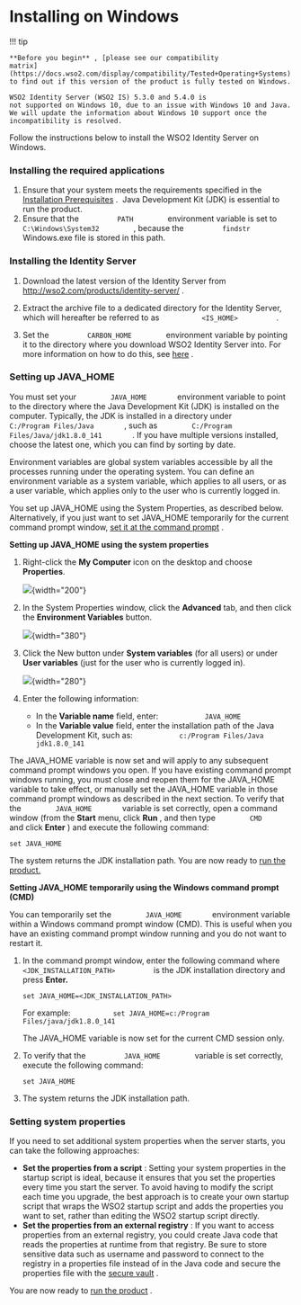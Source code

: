 # Installing on Windows

!!! tip
    
    **Before you begin** , [please see our compatibility
    matrix](https://docs.wso2.com/display/compatibility/Tested+Operating+Systems)
    to find out if this version of the product is fully tested on Windows.
    
    WSO2 Identity Server (WSO2 IS) 5.3.0 and 5.4.0 is
    not supported on Windows 10, due to an issue with Windows 10 and Java.
    We will update the information about Windows 10 support once the
    incompatibility is resolved.
    

Follow the instructions below to install the WSO2 Identity Server on
Windows.

### Installing the required applications

1.  Ensure that your system meets the requirements specified in the
    [Installation Prerequisites](_Installation_Prerequisites_) .  Java
    Development Kit (JDK) is essential to run the product.
2.  Ensure that the `          PATH         ` environment variable is
    set to `          C:\Windows\System32         ` , because the
    `          findstr         ` Windows.exe file is stored in this
    path.

### Installing the Identity Server

1.  Download the latest version of the Identity Server from
    <http://wso2.com/products/identity-server/> .
2.  Extract the archive file to a dedicated directory for the Identity
    Server, which will hereafter be referred to as
    `           <IS_HOME>          ` .

3.  Set the `          CARBON_HOME         ` environment variable by
    pointing it to the directory where you download WSO2 Identity Server
    into. For more information on how to do this, see
    [here](https://www.java.com/en/download/help/path.xml) .

### Setting up JAVA\_HOME

You must set your `         JAVA_HOME        ` environment variable to
point to the directory where the Java Development Kit (JDK) is installed
on the computer. Typically, the JDK is installed in a directory under
`         C:/Program Files/Java        ` , such as
`         C:/Program Files/Java/jdk1.8.0_141        ` . If you have
multiple versions installed, choose the latest one, which you can find
by sorting by date.

Environment variables are global system variables accessible by all the
processes running under the operating system. You can define an
environment variable as a system variable, which applies to all users,
or as a user variable, which applies only to the user who is currently
logged in.

You set up JAVA\_HOME using the System Properties, as described below.
Alternatively, if you just want to set JAVA\_HOME temporarily for the
current command prompt window, [set it at the command
prompt](#InstallingonWindows-cmd) .

**Setting up JAVA\_HOME using the system properties**

1.  Right-click the **My Computer** icon on the desktop and choose
    **Properties**.  

    ![](attachments/thumbnails/26838941/27042151){width="200"}

2.  In the System Properties window, click the **Advanced** tab, and
    then click the **Environment Variables** button.  

    ![](attachments/26838941/27042150.png){width="380"}

3.  Click the New button under **System variables** (for all users) or
    under **User variables** (just for the user who is currently logged
    in).  

    ![](attachments/thumbnails/26838941/27042154){width="280"}

4.  Enter the following information:  
    -   In the **Variable name** field, enter:
        `            JAVA_HOME           `
    -   In the **Variable value** field, enter the installation path of
        the Java Development Kit, such as:
        `            c:/Program Files/Java           `
        `            jdk1.8.0_141           `

The JAVA\_HOME variable is now set and will apply to any subsequent
command prompt windows you open. If you have existing command prompt
windows running, you must close and reopen them for the JAVA\_HOME
variable to take effect, or manually set the JAVA\_HOME variable in
those command prompt windows as described in the next section. To verify
that the `         JAVA_HOME        ` variable is set correctly, open a
command window (from the **Start** menu, click **Run** , and then type
`         CMD        ` and click **Enter** ) and execute the following
command:

    set JAVA_HOME

The system returns the JDK installation path. You are now ready to [run
the product.](_Running_the_Product_)

**Setting JAVA\_HOME temporarily using the Windows command prompt
(CMD)**

You can temporarily set the `         JAVA_HOME        ` environment
variable within a Windows command prompt window (CMD). This is useful
when you have an existing command prompt window running and you do not
want to restart it.

1.  In the command prompt window, enter the following command where
    `           <JDK_INSTALLATION_PATH>          ` is the JDK
    installation directory and press **Enter.**

        set JAVA_HOME=<JDK_INSTALLATION_PATH>

    For example:
    `           set JAVA_HOME=c:/Program Files/java/jdk1.8.0_141          `

    The JAVA\_HOME variable is now set for the current CMD session only.

2.  To verify that the `          JAVA_HOME         ` variable is set
    correctly, execute the following command:  

        set JAVA_HOME

3.  The system returns the JDK installation path.

### Setting system properties

If you need to set additional system properties when the server starts,
you can take the following approaches:

-   **Set the properties from a script** : Setting your system
    properties in the startup script is ideal, because it ensures that
    you set the properties every time you start the server. To avoid
    having to modify the script each time you upgrade, the best approach
    is to create your own startup script that wraps the WSO2 startup
    script and adds the properties you want to set, rather than editing
    the WSO2 startup script directly.
-   **Set the properties from an external registry** : If you want to
    access properties from an external registry, you could create Java
    code that reads the properties at runtime from that registry. Be
    sure to store sensitive data such as username and password to
    connect to the registry in a properties file instead of in the Java
    code and secure the properties file with the [secure
    vault](https://docs.wso2.com/display/Carbon420/Carbon+Secure+Vault+Implementation)
    .

You are now ready to [run the product](_Running_the_Product_) .
